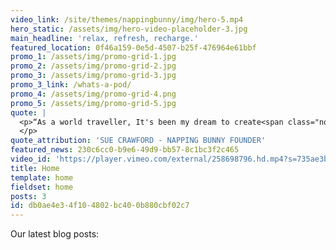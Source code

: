 ```yaml
---
video_link: /site/themes/nappingbunny/img/hero-5.mp4
hero_static: /assets/img/hero-video-placeholder-3.jpg
main_headline: 'relax, refresh, recharge.'
featured_location: 0f46a159-0e5d-4507-b25f-476964e61bbf
promo_1: /assets/img/promo-grid-1.jpg
promo_2: /assets/img/promo-grid-2.jpg
promo_3: /assets/img/promo-grid-3.jpg
promo_3_link: /whats-a-pod/
promo_4: /assets/img/promo-grid-4.png
promo_5: /assets/img/promo-grid-5.jpg
quote: |
  <p>“As a world traveller, It's been my dream to create<span class="normaltextrun"> a sanctuary from the chaos of delayed flights, and an escape from the stress of</span><span class="apple-converted-space"> </span><span class="normaltextrun">over-crowed</span><span class="apple-converted-space"> </span><span class="normaltextrun">airports</span>."
  </p>
quote_attribution: 'SUE CRAWFORD - NAPPING BUNNY FOUNDER'
featured_news: 230c6cc0-b9e6-49d9-bb57-8c1bc3f2c465
video_id: 'https://player.vimeo.com/external/258698796.hd.mp4?s=735ae3bf353e747288660c1ff3cdb062cdfc8b72&profile_id=174'
title: Home
template: home
fieldset: home
posts: 3
id: db0ae4e3-4f10-4802-bc40-0b880cbf02c7
---
```

Our latest blog posts: